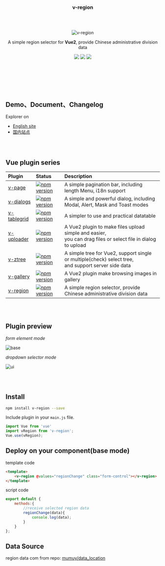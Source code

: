 <br><br>

<h3 align="center">v-region</h3>

<br><br>

<p align="center"><img src="https://terryz.github.io/image/v-region/v-region-ui.png" alt="v-region" ></p>

<p align="center">
  A simple region selector for <strong>Vue2</strong>, provide Chinese administrative division data
</p>

<p align="center">
  <a href="https://www.npmjs.com/package/v-region"><img src="https://img.shields.io/npm/v/v-region.svg"></a>
  <a href="https://mit-license.org/"><img src="https://img.shields.io/badge/license-MIT-brightgreen.svg"></a>
  <a href="https://www.npmjs.com/package/v-region"><img src="https://img.shields.io/npm/dy/v-region.svg"></a>
</p>
<br><br><br><br><br>

## Demo、Document、Changelog
Explorer on

- [English site](https://terryz.github.io/vue/#/region)
- [国内站点](https://terryz.gitee.io/vue/#/region)


<br><br>

## Vue plugin series

| Plugin | Status | Description |
| :---------------- | :-- | :-- |
| [v-page](https://github.com/TerryZ/v-page) | [![npm version](https://img.shields.io/npm/v/v-page.svg)](https://www.npmjs.com/package/v-page) | A simple pagination bar, including length Menu, i18n support |
| [v-dialogs](https://github.com/TerryZ/v-dialogs) | [![npm version](https://img.shields.io/npm/v/v-dialogs.svg)](https://www.npmjs.com/package/v-dialogs) | A simple and powerful dialog, including Modal, Alert, Mask and Toast modes |
| [v-tablegrid](https://github.com/TerryZ/v-tablegrid) | [![npm version](https://img.shields.io/npm/v/v-tablegrid.svg)](https://www.npmjs.com/package/v-tablegrid) | A simpler to use and practical datatable |
| [v-uploader](https://github.com/TerryZ/v-uploader) | [![npm version](https://img.shields.io/npm/v/v-uploader.svg)](https://www.npmjs.com/package/v-uploader) | A Vue2 plugin to make files upload simple and easier, <br>you can drag files or select file in dialog to upload |
| [v-ztree](https://github.com/TerryZ/v-ztree) | [![npm version](https://img.shields.io/npm/v/v-ztree.svg)](https://www.npmjs.com/package/v-ztree) | A simple tree for Vue2, support single or multiple(check) select tree, <br>and support server side data |
| [v-gallery](https://github.com/TerryZ/v-gallery) | [![npm version](https://img.shields.io/npm/v/v-gallery.svg)](https://www.npmjs.com/package/v-gallery) | A Vue2 plugin make browsing images in gallery |
| [v-region](https://github.com/TerryZ/v-region) | [![npm version](https://img.shields.io/npm/v/v-region.svg)](https://www.npmjs.com/package/v-region) | A simple region selector, provide Chinese administrative division data |

<br><br>

## Plugin preview

*form element mode*

![base](https://terryz.github.io/image/v-region/v-region-base.png)

*dropdown selector mode*

![ui](https://terryz.github.io/image/v-region/v-region-ui.png)

<br><br>

## Install

``` bash
npm install v-region --save
```

Include plugin in your `main.js` file.

```js
import Vue from 'vue'
import vRegion from 'v-region';
Vue.use(vRegion);
```

## Deploy on your component(base mode)

template code

```html
<template>
    <v-region @values="regionChange" class="form-control"></v-region>
</template>
```

script code

```js
export default {
    methods:{
        //receive selected region data
        regionChange(data){
            console.log(data);
        }
    }
};
```

## Data Source

region data com from repo: [mumuy/data_location](https://github.com/mumuy/data_location)
